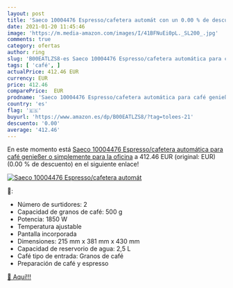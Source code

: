 ```yaml
---
layout: post
title: 'Saeco 10004476 Espresso/cafetera automát con un 0.00 % de descuento'
date: 2021-01-20 11:45:46
image: 'https://m.media-amazon.com/images/I/41BFNuEi0pL._SL200_.jpg'
comments: true
category: ofertas
author: ring
slug: 'B00EATLZS8-es Saeco 10004476 Espresso/cafetera automática para café...'
tags: [ 'café', ]
actualPrice: 412.46 EUR
currency: EUR
price: 412.46
comparePrice:  EUR
prodname: 'Saeco 10004476 Espresso/cafetera automática para café genießer o simplemente para la oficina'
country: 'es'
flag: '🇪🇸'
buyurl: 'https://www.amazon.es/dp/B00EATLZS8/?tag=tolees-21'
descuento: '0.00'
average: '412.46'
---
```


En este momento está [Saeco 10004476 Espresso/cafetera automática para café genießer o simplemente para la oficina](https://www.amazon.es/dp/B00EATLZS8/?tag=tolees-21) a 412.46 EUR (original:  EUR) (0.00 %  de descuento) en el siguiente enlace!

[![Saeco 10004476 Espresso/cafetera automát](https://m.media-amazon.com/images/I/41BFNuEi0pL._SL200_.jpg)](https://www.amazon.es/dp/B00EATLZS8/?tag=tolees-21)

🔎:

- Número de surtidores: 2
- Capacidad de granos de café: 500 g
- Potencia: 1850 W
- Temperatura ajustable
- Pantalla incorporada
- Dimensiones: 215 mm x 381 mm x 430 mm
- Capacidad de reservorio de agua: 2,5 L
- Café tipo de entrada: Granos de café
- Preparación de café y espresso

[🛒 Aquí!!!](https://www.amazon.es/dp/B00EATLZS8/?tag=tolees-21)
